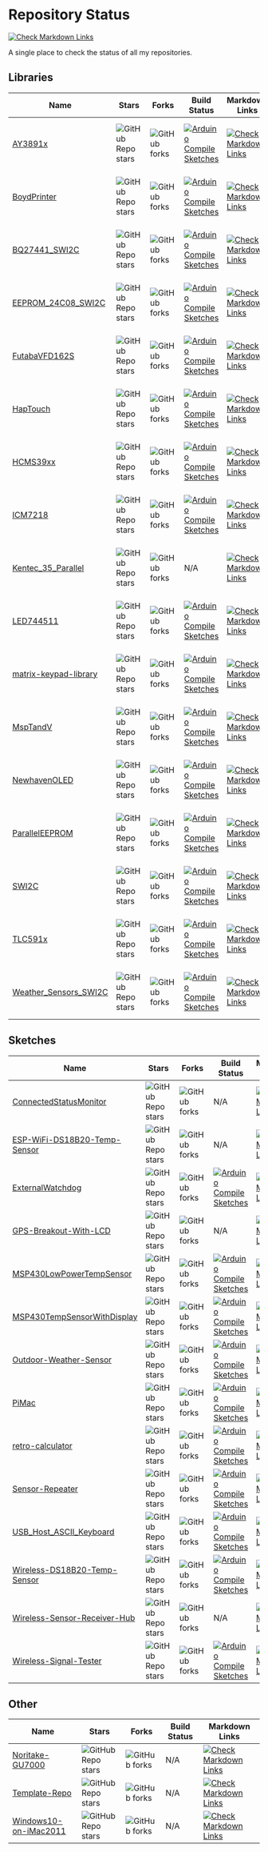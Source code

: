 # Repository Status

[![Check Markdown Links](https://github.com/Andy4495/Repo-Status/actions/workflows/CheckMarkdownLinks.yml/badge.svg)](https://github.com/Andy4495/Repo-Status/actions/workflows/CheckMarkdownLinks.yml)

A single place to check the status of all my repositories.

## Libraries

| Name | Stars | Forks | Build Status | Markdown Links | Latest Release | Release date |
|-|-|-|-|-|-|-|
| [AY3891x](https://github.com/Andy4495/AY3891x) | ![GitHub Repo stars](https://img.shields.io/github/stars/Andy4495/AY3891x?style=flat) | ![GitHub forks](https://img.shields.io/github/forks/Andy4495/AY3891x?style=flat) | [![Arduino Compile Sketches](https://github.com/Andy4495/AY3891x/actions/workflows/arduino-compile-sketches.yml/badge.svg)](https://github.com/Andy4495/AY3891x/actions/workflows/arduino-compile-sketches.yml) | [![Check Markdown Links](https://github.com/Andy4495/AY3891x/actions/workflows/CheckMarkdownLinks.yml/badge.svg)](https://github.com/Andy4495/AY3891x/actions/workflows/CheckMarkdownLinks.yml) | ![GitHub release (latest SemVer)](https://img.shields.io/github/v/release/Andy4495/AY3891x) | ![GitHub Release Date](https://img.shields.io/github/release-date/Andy4495/AY3891x) |
|[BoydPrinter](https://github.com/Andy4495/BoydPrinter) | ![GitHub Repo stars](https://img.shields.io/github/stars/Andy4495/BoydPrinter?style=flat) | ![GitHub forks](https://img.shields.io/github/forks/Andy4495/BoydPrinter?style=flat) | [![Arduino Compile Sketches](https://github.com/Andy4495/BoydPrinter/actions/workflows/arduino-compile-sketches.yml/badge.svg)](https://github.com/Andy4495/BoydPrinter/actions/workflows/arduino-compile-sketches.yml) | [![Check Markdown Links](https://github.com/Andy4495/BoydPrinter/actions/workflows/CheckMarkdownLinks.yml/badge.svg)](https://github.com/Andy4495/BoydPrinter/actions/workflows/CheckMarkdownLinks.yml) | ![GitHub release (latest SemVer)](https://img.shields.io/github/v/release/Andy4495/BoydPrinter) | ![GitHub Release Date](https://img.shields.io/github/release-date/Andy4495/BoydPrinter) |
|[BQ27441_SWI2C](https://github.com/Andy4495/BQ27441_SWI2C) | ![GitHub Repo stars](https://img.shields.io/github/stars/Andy4495/BQ27441_SWI2C?style=flat) | ![GitHub forks](https://img.shields.io/github/forks/Andy4495/BQ27441_SWI2C?style=flat) | [![Arduino Compile Sketches](https://github.com/Andy4495/BQ27441_SWI2C/actions/workflows/arduino-compile-sketches.yml/badge.svg)](https://github.com/Andy4495/BQ27441_SWI2C/actions/workflows/arduino-compile-sketches.yml) | [![Check Markdown Links](https://github.com/Andy4495/BQ27441_SWI2C/actions/workflows/CheckMarkdownLinks.yml/badge.svg)](https://github.com/Andy4495/BQ27441_SWI2C/actions/workflows/CheckMarkdownLinks.yml) | ![GitHub release (latest SemVer)](https://img.shields.io/github/v/release/Andy4495/BQ27441_SWI2C) | ![GitHub Release Date](https://img.shields.io/github/release-date/Andy4495/BQ27441_SWI2C) |
|[EEPROM_24C08_SWI2C](https://github.com/Andy4495/EEPROM_24C08_SWI2C) | ![GitHub Repo stars](https://img.shields.io/github/stars/Andy4495/EEPROM_24C08_SWI2C?style=flat) | ![GitHub forks](https://img.shields.io/github/forks/Andy4495/EEPROM_24C08_SWI2C?style=flat) | [![Arduino Compile Sketches](https://github.com/Andy4495/EEPROM_24C08_SWI2C/actions/workflows/arduino-compile-sketches.yml/badge.svg)](https://github.com/Andy4495/EEPROM_24C08_SWI2C/actions/workflows/arduino-compile-sketches.yml) | [![Check Markdown Links](https://github.com/Andy4495/EEPROM_24C08_SWI2C/actions/workflows/CheckMarkdownLinks.yml/badge.svg)](https://github.com/Andy4495/EEPROM_24C08_SWI2C/actions/workflows/CheckMarkdownLinks.yml) | ![GitHub release (latest SemVer)](https://img.shields.io/github/v/release/Andy4495/EEPROM_24C08_SWI2C) | ![GitHub Release Date](https://img.shields.io/github/release-date/Andy4495/EEPROM_24C08_SWI2C) |
|[FutabaVFD162S](https://github.com/Andy4495/FutabaVFD162S) | ![GitHub Repo stars](https://img.shields.io/github/stars/Andy4495/FutabaVFD162S?style=flat) | ![GitHub forks](https://img.shields.io/github/forks/Andy4495/FutabaVFD162S?style=flat) | [![Arduino Compile Sketches](https://github.com/Andy4495/FutabaVFD162S/actions/workflows/arduino-compile-sketches.yml/badge.svg)](https://github.com/Andy4495/FutabaVFD162S/actions/workflows/arduino-compile-sketches.yml) | [![Check Markdown Links](https://github.com/Andy4495/FutabaVFD162S/actions/workflows/CheckMarkdownLinks.yml/badge.svg)](https://github.com/Andy4495/FutabaVFD162S/actions/workflows/CheckMarkdownLinks.yml) | ![GitHub release (latest SemVer)](https://img.shields.io/github/v/release/Andy4495/FutabaVFD162S) | ![GitHub Release Date](https://img.shields.io/github/release-date/Andy4495/FutabaVFD162S) |
|[HapTouch](https://github.com/Andy4495/HapTouch) | ![GitHub Repo stars](https://img.shields.io/github/stars/Andy4495/HapTouch?style=flat) | ![GitHub forks](https://img.shields.io/github/forks/Andy4495/HapTouch?style=flat) | [![Arduino Compile Sketches](https://github.com/Andy4495/HapTouch/actions/workflows/arduino-compile-sketches.yml/badge.svg)](https://github.com/Andy4495/HapTouch/actions/workflows/arduino-compile-sketches.yml) | [![Check Markdown Links](https://github.com/Andy4495/HapTouch/actions/workflows/CheckMarkdownLinks.yml/badge.svg)](https://github.com/Andy4495/HapTouch/actions/workflows/CheckMarkdownLinks.yml) | ![GitHub release (latest SemVer)](https://img.shields.io/github/v/release/Andy4495/HapTouch) | ![GitHub Release Date](https://img.shields.io/github/release-date/Andy4495/HapTouch) |
|[HCMS39xx](https://github.com/Andy4495/HCMS39xx) | ![GitHub Repo stars](https://img.shields.io/github/stars/Andy4495/HCMS39xx?style=flat) | ![GitHub forks](https://img.shields.io/github/forks/Andy4495/HCMS39xx?style=flat) | [![Arduino Compile Sketches](https://github.com/Andy4495/HCMS39xx/actions/workflows/arduino-compile-sketches.yml/badge.svg)](https://github.com/Andy4495/HCMS39xx/actions/workflows/arduino-compile-sketches.yml) | [![Check Markdown Links](https://github.com/Andy4495/HCMS39xx/actions/workflows/CheckMarkdownLinks.yml/badge.svg)](https://github.com/Andy4495/HCMS39xx/actions/workflows/CheckMarkdownLinks.yml) | ![GitHub release (latest SemVer)](https://img.shields.io/github/v/release/Andy4495/HCMS39xx) | ![GitHub Release Date](https://img.shields.io/github/release-date/Andy4495/HCMS39xx) |
|[ICM7218](https://github.com/Andy4495/ICM7218) | ![GitHub Repo stars](https://img.shields.io/github/stars/Andy4495/ICM7218?style=flat) | ![GitHub forks](https://img.shields.io/github/forks/Andy4495/ICM7218?style=flat) | [![Arduino Compile Sketches](https://github.com/Andy4495/ICM7218/actions/workflows/arduino-compile-sketches.yml/badge.svg)](https://github.com/Andy4495/ICM7218/actions/workflows/arduino-compile-sketches.yml) | [![Check Markdown Links](https://github.com/Andy4495/ICM7218/actions/workflows/CheckMarkdownLinks.yml/badge.svg)](https://github.com/Andy4495/ICM7218/actions/workflows/CheckMarkdownLinks.yml) | ![GitHub release (latest SemVer)](https://img.shields.io/github/v/release/Andy4495/ICM7218) | ![GitHub Release Date](https://img.shields.io/github/release-date/Andy4495/ICM7218) |
|[Kentec_35_Parallel](https://github.com/Andy4495/Kentec_35_Parallel) | ![GitHub Repo stars](https://img.shields.io/github/stars/Andy4495/Kentec_35_Parallel?style=flat) | ![GitHub forks](https://img.shields.io/github/forks/Andy4495/Kentec_35_Parallel?style=flat) | N/A | [![Check Markdown Links](https://github.com/Andy4495/Kentec_35_Parallel/actions/workflows/CheckMarkdownLinks.yml/badge.svg)](https://github.com/Andy4495/Kentec_35_Parallel/actions/workflows/CheckMarkdownLinks.yml) | ![GitHub release (latest SemVer)](https://img.shields.io/github/v/release/Andy4495/Kentec_35_Parallel) | ![GitHub Release Date](https://img.shields.io/github/release-date/Andy4495/Kentec_35_Parallel) |
|[LED744511](https://github.com/Andy4495/LED744511) | ![GitHub Repo stars](https://img.shields.io/github/stars/Andy4495/LED744511?style=flat) | ![GitHub forks](https://img.shields.io/github/forks/Andy4495/LED744511?style=flat) | [![Arduino Compile Sketches](https://github.com/Andy4495/LED744511/actions/workflows/arduino-compile-sketches.yml/badge.svg)](https://github.com/Andy4495/LED744511/actions/workflows/arduino-compile-sketches.yml) | [![Check Markdown Links](https://github.com/Andy4495/LED744511/actions/workflows/CheckMarkdownLinks.yml/badge.svg)](https://github.com/Andy4495/LED744511/actions/workflows/CheckMarkdownLinks.yml) | ![GitHub release (latest SemVer)](https://img.shields.io/github/v/release/Andy4495/LED744511) | ![GitHub Release Date](https://img.shields.io/github/release-date/Andy4495/LED744511) |
|[matrix-keypad-library](https://github.com/Andy4495/matrix-keypad-library) | ![GitHub Repo stars](https://img.shields.io/github/stars/Andy4495/matrix-keypad-library?style=flat) | ![GitHub forks](https://img.shields.io/github/forks/Andy4495/matrix-keypad-library?style=flat) | [![Arduino Compile Sketches](https://github.com/Andy4495/matrix-keypad-library/actions/workflows/arduino-compile-sketches.yml/badge.svg)](https://github.com/Andy4495/matrix-keypad-library/actions/workflows/arduino-compile-sketches.yml) | [![Check Markdown Links](https://github.com/Andy4495/matrix-keypad-library/actions/workflows/CheckMarkdownLinks.yml/badge.svg)](https://github.com/Andy4495/matrix-keypad-library/actions/workflows/CheckMarkdownLinks.yml) | ![GitHub release (latest SemVer)](https://img.shields.io/github/v/release/Andy4495/matrix-keypad-library) | ![GitHub Release Date](https://img.shields.io/github/release-date/Andy4495/matrix-keypad-library) |
|[MspTandV](https://github.com/Andy4495/MspTandV) | ![GitHub Repo stars](https://img.shields.io/github/stars/Andy4495/MspTandV?style=flat) | ![GitHub forks](https://img.shields.io/github/forks/Andy4495/MspTandV?style=flat) | [![Arduino Compile Sketches](https://github.com/Andy4495/MspTandV/actions/workflows/arduino-compile-sketches.yml/badge.svg)](https://github.com/Andy4495/MspTandV/actions/workflows/arduino-compile-sketches.yml) | [![Check Markdown Links](https://github.com/Andy4495/MspTandV/actions/workflows/CheckMarkdownLinks.yml/badge.svg)](https://github.com/Andy4495/MspTandV/actions/workflows/CheckMarkdownLinks.yml) | ![GitHub release (latest SemVer)](https://img.shields.io/github/v/release/Andy4495/MspTandV) | ![GitHub Release Date](https://img.shields.io/github/release-date/Andy4495/MspTandV) |
|[NewhavenOLED](https://github.com/Andy4495/NewhavenOLED) | ![GitHub Repo stars](https://img.shields.io/github/stars/Andy4495/NewhavenOLED?style=flat) | ![GitHub forks](https://img.shields.io/github/forks/Andy4495/NewhavenOLED?style=flat) | [![Arduino Compile Sketches](https://github.com/Andy4495/NewhavenOLED/actions/workflows/arduino-compile-sketches.yml/badge.svg)](https://github.com/Andy4495/NewhavenOLED/actions/workflows/arduino-compile-sketches.yml) | [![Check Markdown Links](https://github.com/Andy4495/NewhavenOLED/actions/workflows/CheckMarkdownLinks.yml/badge.svg)](https://github.com/Andy4495/NewhavenOLED/actions/workflows/CheckMarkdownLinks.yml) | ![GitHub release (latest SemVer)](https://img.shields.io/github/v/release/Andy4495/NewhavenOLED) | ![GitHub Release Date](https://img.shields.io/github/release-date/Andy4495/NewhavenOLED) |
|[ParallelEEPROM](https://github.com/Andy4495/ParallelEEPROM) | ![GitHub Repo stars](https://img.shields.io/github/stars/Andy4495/ParallelEEPROM?style=flat) | ![GitHub forks](https://img.shields.io/github/forks/Andy4495/ParallelEEPROM?style=flat) | [![Arduino Compile Sketches](https://github.com/Andy4495/ParallelEEPROM/actions/workflows/arduino-compile-sketches.yml/badge.svg)](https://github.com/Andy4495/ParallelEEPROM/actions/workflows/arduino-compile-sketches.yml) | [![Check Markdown Links](https://github.com/Andy4495/ParallelEEPROM/actions/workflows/CheckMarkdownLinks.yml/badge.svg)](https://github.com/Andy4495/ParallelEEPROM/actions/workflows/CheckMarkdownLinks.yml) | ![GitHub release (latest SemVer)](https://img.shields.io/github/v/release/Andy4495/ParallelEEPROM) | ![GitHub Release Date](https://img.shields.io/github/release-date/Andy4495/ParallelEEPROM) |
|[SWI2C](https://github.com/Andy4495/SWI2C) | ![GitHub Repo stars](https://img.shields.io/github/stars/Andy4495/SWI2C?style=flat) | ![GitHub forks](https://img.shields.io/github/forks/Andy4495/SWI2C?style=flat) | [![Arduino Compile Sketches](https://github.com/Andy4495/SWI2C/actions/workflows/arduino-compile-sketches.yml/badge.svg)](https://github.com/Andy4495/SWI2C/actions/workflows/arduino-compile-sketches.yml) | [![Check Markdown Links](https://github.com/Andy4495/SWI2C/actions/workflows/CheckMarkdownLinks.yml/badge.svg)](https://github.com/Andy4495/SWI2C/actions/workflows/CheckMarkdownLinks.yml) | ![GitHub release (latest SemVer)](https://img.shields.io/github/v/release/Andy4495/SWI2C) | ![GitHub Release Date](https://img.shields.io/github/release-date/Andy4495/SWI2C) |
|[TLC591x](https://github.com/Andy4495/TLC591x) | ![GitHub Repo stars](https://img.shields.io/github/stars/Andy4495/TLC591x?style=flat) | ![GitHub forks](https://img.shields.io/github/forks/Andy4495/TLC591x?style=flat) | [![Arduino Compile Sketches](https://github.com/Andy4495/TLC591x/actions/workflows/arduino-compile-sketches.yml/badge.svg)](https://github.com/Andy4495/TLC591x/actions/workflows/arduino-compile-sketches.yml)| [![Check Markdown Links](https://github.com/Andy4495/TLC591x/actions/workflows/CheckMarkdownLinks.yml/badge.svg)](https://github.com/Andy4495/TLC591x/actions/workflows/CheckMarkdownLinks.yml) | ![GitHub release (latest SemVer)](https://img.shields.io/github/v/release/Andy4495/TLC591x) | ![GitHub Release Date](https://img.shields.io/github/release-date/Andy4495/TLC591x) |
|[Weather_Sensors_SWI2C](https://github.com/Andy4495/Weather_Sensors_SWI2C) | ![GitHub Repo stars](https://img.shields.io/github/stars/Andy4495/Weather_Sensors_SWI2C?style=flat) | ![GitHub forks](https://img.shields.io/github/forks/Andy4495/Weather_Sensors_SWI2C?style=flat) | [![Arduino Compile Sketches](https://github.com/Andy4495/Weather_Sensors_SWI2C/actions/workflows/arduino-compile-sketches.yml/badge.svg)](https://github.com/Andy4495/Weather_Sensors_SWI2C/actions/workflows/arduino-compile-sketches.yml) | [![Check Markdown Links](https://github.com/Andy4495/Weather_Sensors_SWI2C/actions/workflows/CheckMarkdownLinks.yml/badge.svg)](https://github.com/Andy4495/Weather_Sensors_SWI2C/actions/workflows/CheckMarkdownLinks.yml) | ![GitHub release (latest SemVer)](https://img.shields.io/github/v/release/Andy4495/Weather_Sensors_SWI2C) | ![GitHub Release Date](https://img.shields.io/github/release-date/Andy4495/Weather_Sensors_SWI2C) |

## Sketches

| Name | Stars | Forks | Build Status | Markdown Links |
|-|-|-|-|-|
| [ConnectedStatusMonitor](https://github.com/Andy4495/ConnectedStatusMonitor) | ![GitHub Repo stars](https://img.shields.io/github/stars/Andy4495/ConnectedStatusMonitor?style=flat) | ![GitHub forks](https://img.shields.io/github/forks/Andy4495/ConnectedStatusMonitor?style=flat)  | N/A | [![Check Markdown Links](https://github.com/Andy4495/ConnectedStatusMonitor/actions/workflows/CheckMarkdownLinks.yml/badge.svg)](https://github.com/Andy4495/ConnectedStatusMonitor/actions/workflows/CheckMarkdownLinks.yml) |
|[ESP-WiFi-DS18B20-Temp-Sensor](https://github.com/Andy4495/ESP-WiFi-DS18B20-Temp-Sensor) | ![GitHub Repo stars](https://img.shields.io/github/stars/Andy4495/ESP-WiFi-DS18B20-Temp-Sensor?style=flat) | ![GitHub forks](https://img.shields.io/github/forks/Andy4495/ESP-WiFi-DS18B20-Temp-Sensor?style=flat) | N/A | [![Check Markdown Links](https://github.com/Andy4495/ESP-WiFi-DS18B20-Temp-Sensor/actions/workflows/CheckMarkdownLinks.yml/badge.svg)](https://github.com/Andy4495/ESP-WiFi-DS18B20-Temp-Sensor/actions/workflows/CheckMarkdownLinks.yml) |
|[ExternalWatchdog](https://github.com/Andy4495/ExternalWatchdog) | ![GitHub Repo stars](https://img.shields.io/github/stars/Andy4495/ExternalWatchdog?style=flat) | ![GitHub forks](https://img.shields.io/github/forks/Andy4495/ExternalWatchdog?style=flat) | [![Arduino Compile Sketches](https://github.com/Andy4495/ExternalWatchdog/actions/workflows/arduino-compile-sketches.yml/badge.svg)](https://github.com/Andy4495/ExternalWatchdog/actions/workflows/arduino-compile-sketches.yml) | [![Check Markdown Links](https://github.com/Andy4495/ExternalWatchdog/actions/workflows/CheckMarkdownLinks.yml/badge.svg)](https://github.com/Andy4495/ExternalWatchdog/actions/workflows/CheckMarkdownLinks.yml) |
|[GPS-Breakout-With-LCD](https://github.com/Andy4495/GPS-Breakout-With-LCD) | ![GitHub Repo stars](https://img.shields.io/github/stars/Andy4495/GPS-Breakout-With-LCD?style=flat) | ![GitHub forks](https://img.shields.io/github/forks/Andy4495/GPS-Breakout-With-LCD?style=flat) | N/A | [![Check Markdown Links](https://github.com/Andy4495/GPS-Breakout-With-LCD/actions/workflows/CheckMarkdownLinks.yml/badge.svg)](https://github.com/Andy4495/GPS-Breakout-With-LCD/actions/workflows/CheckMarkdownLinks.yml) |
|[MSP430LowPowerTempSensor](https://github.com/Andy4495/MSP430LowPowerTempSensor) | ![GitHub Repo stars](https://img.shields.io/github/stars/Andy4495/MSP430LowPowerTempSensor?style=flat) | ![GitHub forks](https://img.shields.io/github/forks/Andy4495/MSP430LowPowerTempSensor?style=flat) | [![Arduino Compile Sketches](https://github.com/Andy4495/MSP430LowPowerTempSensor/actions/workflows/arduino-compile-sketches.yml/badge.svg)](https://github.com/Andy4495/MSP430LowPowerTempSensor/actions/workflows/arduino-compile-sketches.yml) | [![Check Markdown Links](https://github.com/Andy4495/MSP430LowPowerTempSensor/actions/workflows/CheckMarkdownLinks.yml/badge.svg)](https://github.com/Andy4495/MSP430LowPowerTempSensor/actions/workflows/CheckMarkdownLinks.yml) |
|[MSP430TempSensorWithDisplay](https://github.com/Andy4495/MSP430TempSensorWithDisplay) | ![GitHub Repo stars](https://img.shields.io/github/stars/Andy4495/MSP430TempSensorWithDisplay?style=flat) | ![GitHub forks](https://img.shields.io/github/forks/Andy4495/MSP430TempSensorWithDisplay?style=flat) | [![Arduino Compile Sketches](https://github.com/Andy4495/MSP430TempSensorWithDisplay/actions/workflows/arduino-compile-sketches.yml/badge.svg)](https://github.com/Andy4495/MSP430TempSensorWithDisplay/actions/workflows/arduino-compile-sketches.yml) | [![Check Markdown Links](https://github.com/Andy4495/MSP430TempSensorWithDisplay/actions/workflows/CheckMarkdownLinks.yml/badge.svg)](https://github.com/Andy4495/MSP430TempSensorWithDisplay/actions/workflows/CheckMarkdownLinks.yml) |
|[Outdoor-Weather-Sensor](https://github.com/Andy4495/Outdoor-Weather-Sensor) | ![GitHub Repo stars](https://img.shields.io/github/stars/Andy4495/Outdoor-Weather-Sensor?style=flat) | ![GitHub forks](https://img.shields.io/github/forks/Andy4495/Outdoor-Weather-Sensor?style=flat) | [![Arduino Compile Sketches](https://github.com/Andy4495/Outdoor-Weather-Sensor/actions/workflows/arduino-compile-sketches.yml/badge.svg)](https://github.com/Andy4495/Outdoor-Weather-Sensor/actions/workflows/arduino-compile-sketches.yml) | [![Check Markdown Links](https://github.com/Andy4495/Outdoor-Weather-Sensor/actions/workflows/CheckMarkdownLinks.yml/badge.svg)](https://github.com/Andy4495/Outdoor-Weather-Sensor/actions/workflows/CheckMarkdownLinks.yml) |
|[PiMac](https://github.com/Andy4495/PiMac) | ![GitHub Repo stars](https://img.shields.io/github/stars/Andy4495/PiMac?style=flat) | ![GitHub forks](https://img.shields.io/github/forks/Andy4495/PiMac?style=flat) | [![Arduino Compile Sketches](https://github.com/Andy4495/PiMac/actions/workflows/arduino-compile-sketches.yml/badge.svg)](https://github.com/Andy4495/PiMac/actions/workflows/arduino-compile-sketches.yml) | [![Check Markdown Links](https://github.com/Andy4495/PiMac/actions/workflows/CheckMarkdownLinks.yml/badge.svg)](https://github.com/Andy4495/PiMac/actions/workflows/CheckMarkdownLinks.yml) |
|[retro-calculator](https://github.com/Andy4495/retro-calculator) | ![GitHub Repo stars](https://img.shields.io/github/stars/Andy4495/retro-calculator?style=flat) | ![GitHub forks](https://img.shields.io/github/forks/Andy4495/retro-calculator?style=flat) | [![Arduino Compile Sketches](https://github.com/Andy4495/retro-calculator/actions/workflows/arduino-compile-sketches.yml/badge.svg)](https://github.com/Andy4495/retro-calculator/actions/workflows/arduino-compile-sketches.yml) | [![Check Markdown Links](https://github.com/Andy4495/retro-calculator/actions/workflows/CheckMarkdownLinks.yml/badge.svg)](https://github.com/Andy4495/retro-calculator/actions/workflows/CheckMarkdownLinks.yml) |
|[Sensor-Repeater](https://github.com/Andy4495/Sensor-Repeater) | ![GitHub Repo stars](https://img.shields.io/github/stars/Andy4495/Sensor-Repeater?style=flat) | ![GitHub forks](https://img.shields.io/github/forks/Andy4495/Sensor-Repeater?style=flat) | [![Arduino Compile Sketches](https://github.com/Andy4495/Sensor-Repeater/actions/workflows/arduino-compile-sketches.yml/badge.svg)](https://github.com/Andy4495/Sensor-Repeater/actions/workflows/arduino-compile-sketches.yml) | [![Check Markdown Links](https://github.com/Andy4495/Sensor-Repeater/actions/workflows/CheckMarkdownLinks.yml/badge.svg)](https://github.com/Andy4495/Sensor-Repeater/actions/workflows/CheckMarkdownLinks.yml) |
|[USB_Host_ASCII_Keyboard](https://github.com/Andy4495/USB_Host_ASCII_Keyboard) | ![GitHub Repo stars](https://img.shields.io/github/stars/Andy4495/USB_Host_ASCII_Keyboard?style=flat) | ![GitHub forks](https://img.shields.io/github/forks/Andy4495/USB_Host_ASCII_Keyboard?style=flat) | [![Arduino Compile Sketches](https://github.com/Andy4495/USB_Host_ASCII_Keyboard/actions/workflows/arduino-compile-sketches.yml/badge.svg)](https://github.com/Andy4495/USB_Host_ASCII_Keyboard/actions/workflows/arduino-compile-sketches.yml) | [![Check Markdown Links](https://github.com/Andy4495/USB_Host_ASCII_Keyboard/actions/workflows/CheckMarkdownLinks.yml/badge.svg)](https://github.com/Andy4495/USB_Host_ASCII_Keyboard/actions/workflows/CheckMarkdownLinks.yml) |
|[Wireless-DS18B20-Temp-Sensor](https://github.com/Andy4495/Wireless-DS18B20-Temp-Sensor) | ![GitHub Repo stars](https://img.shields.io/github/stars/Andy4495/Wireless-DS18B20-Temp-Sensor?style=flat) | ![GitHub forks](https://img.shields.io/github/forks/Andy4495/Wireless-DS18B20-Temp-Sensor?style=flat) | [![Arduino Compile Sketches](https://github.com/Andy4495/Wireless-DS18B20-Temp-Sensor/actions/workflows/arduino-compile-sketches.yml/badge.svg)](https://github.com/Andy4495/Wireless-DS18B20-Temp-Sensor/actions/workflows/arduino-compile-sketches.yml) | [![Check Markdown Links](https://github.com/Andy4495/Wireless-DS18B20-Temp-Sensor/actions/workflows/CheckMarkdownLinks.yml/badge.svg)](https://github.com/Andy4495/Wireless-DS18B20-Temp-Sensor/actions/workflows/CheckMarkdownLinks.yml) |
|[Wireless-Sensor-Receiver-Hub](https://github.com/Andy4495/Wireless-Sensor-Receiver-Hub) | ![GitHub Repo stars](https://img.shields.io/github/stars/Andy4495/Wireless-Sensor-Receiver-Hub?style=flat) | ![GitHub forks](https://img.shields.io/github/forks/Andy4495/Wireless-Sensor-Receiver-Hub?style=flat) | N/A | [![Check Markdown Links](https://github.com/Andy4495/Wireless-Sensor-Receiver-Hub/actions/workflows/CheckMarkdownLinks.yml/badge.svg)](https://github.com/Andy4495/Wireless-Sensor-Receiver-Hub/actions/workflows/CheckMarkdownLinks.yml) |
|[Wireless-Signal-Tester](https://github.com/Andy4495/Wireless-Signal-Tester) | ![GitHub Repo stars](https://img.shields.io/github/stars/Andy4495/Wireless-Signal-Tester?style=flat) | ![GitHub forks](https://img.shields.io/github/forks/Andy4495/Wireless-Signal-Tester?style=flat) | [![Arduino Compile Sketches](https://github.com/Andy4495/Wireless-Signal-Tester/actions/workflows/arduino-compile-sketches.yml/badge.svg)](https://github.com/Andy4495/Wireless-Signal-Tester/actions/workflows/arduino-compile-sketches.yml) | [![Check Markdown Links](https://github.com/Andy4495/Wireless-Signal-Tester/actions/workflows/CheckMarkdownLinks.yml/badge.svg)](https://github.com/Andy4495/Wireless-Signal-Tester/actions/workflows/CheckMarkdownLinks.yml) |

## Other

| Name | Stars | Forks | Build Status | Markdown Links|
|-|-|-|-|-|
|[Noritake-GU7000](https://github.com/Andy4495/Noritake-GU7000) | ![GitHub Repo stars](https://img.shields.io/github/stars/Andy4495/Noritake-GU7000?style=flat) | ![GitHub forks](https://img.shields.io/github/forks/Andy4495/Noritake-GU7000?style=flat) | N/A | [![Check Markdown Links](https://github.com/Andy4495/Noritake-GU7000/actions/workflows/CheckMarkdownLinks.yml/badge.svg)](https://github.com/Andy4495/Noritake-GU7000/actions/workflows/CheckMarkdownLinks.yml) |
|[Template-Repo](https://github.com/Andy4495/Template-Repo) | ![GitHub Repo stars](https://img.shields.io/github/stars/Andy4495/Template-Repo?style=flat) | ![GitHub forks](https://img.shields.io/github/forks/Andy4495/Template-Repo?style=flat) | N/A | [![Check Markdown Links](https://github.com/Andy4495/Template-Repo/actions/workflows/CheckMarkdownLinks.yml/badge.svg)](https://github.com/Andy4495/Template-Repo/actions/workflows/CheckMarkdownLinks.yml) |
|[Windows10-on-iMac2011](https://github.com/Andy4495/Windows10-on-iMac2011) | ![GitHub Repo stars](https://img.shields.io/github/stars/Andy4495/Windows10-on-iMac2011?style=flat) | ![GitHub forks](https://img.shields.io/github/forks/Andy4495/Windows10-on-iMac2011?style=flat) | N/A | [![Check Markdown Links](https://github.com/Andy4495/Windows10-on-iMac2011/actions/workflows/CheckMarkdownLinks.yml/badge.svg)](https://github.com/Andy4495/Windows10-on-iMac2011/actions/workflows/CheckMarkdownLinks.yml) |
